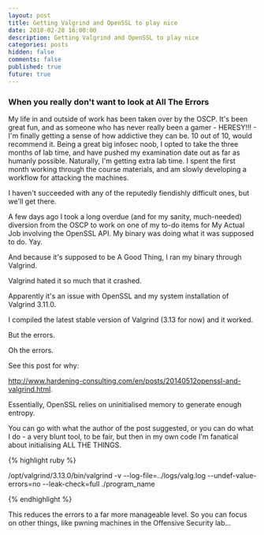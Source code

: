 ```yaml
---
layout: post
title: Getting Valgrind and OpenSSL to play nice
date: 2018-02-28 16:00:00
description: Getting Valgrind and OpenSSL to play nice
categories: posts
hidden: false
comments: false
published: true
future: true
---
```


### When you really don't want to look at All The Errors

My life in and outside of work has been taken over by the OSCP. It's been great fun, and as someone who has never really been a gamer - HERESY!!! - I'm finally getting a sense of how addictive they can be. 10 out of 10, would recommend it. Being a great big infosec noob, I opted to take the three months of lab time, and have pushed my examination date out as far as humanly possible. Naturally, I'm getting extra lab time. I spent the first month working through the course materials, and am slowly developing a workflow for attacking the machines. 

I haven't succeeded with any of the reputedly fiendishly difficult ones, but we'll get there. 

A few days ago I took a long overdue (and for my sanity, much-needed) diversion from the OSCP to work on one of my to-do items for My Actual Job involving the OpenSSL API. My binary was doing what it was supposed to do. Yay. 

And because it's supposed to be A Good Thing, I ran my binary through Valgrind. 

Valgrind hated it so much that it crashed.

Apparently it's an issue with OpenSSL and my system installation of Valgrind 3.11.0.

I compiled the latest stable version of Valgrind (3.13 for now) and it worked. 

But the errors. 

Oh the errors. 

See this post for why: 

<http://www.hardening-consulting.com/en/posts/20140512openssl-and-valgrind.html>. 

Essentially, OpenSSL relies on uninitialised memory to generate enough entropy. 

You can go with what the author of the post suggested, or you can do what I do - a very blunt tool, to be fair, but then in my own code I'm fanatical about initialising ALL THE THINGS. 

{% highlight ruby %}

/opt/valgrind/3.13.0/bin/valgrind -v --log-file=../logs/valg.log --undef-value-errors=no --leak-check=full ./program_name

{% endhighlight %}

This reduces the errors to a far more manageable level. So you can focus on other things, like pwning machines in the Offensive Security lab... 



